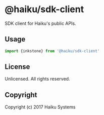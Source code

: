 # @haiku/sdk-client

SDK client for Haiku's public APIs.

## Usage

```javascript
import {inkstone} from '@haiku/sdk-client'
```

## License

Unlicensed. All rights reserved.

## Copyright

Copyright (c) 2017 Haiku Systems
